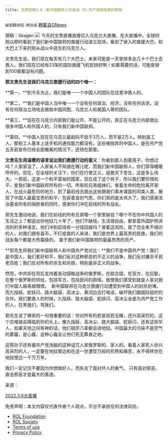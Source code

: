 ```yaml
---
title: 文贵视角3.6：新中国联邦人的高尚 VS.共产党和伪类的卑贱
---
```

`秘密翻译组-原创组` [轉載自GNews](https://gnews.org/zh-hans/2116795/)

撰稿：Skagen
![](https://assets.gnews.org/wp-content/uploads/2022/03/9f5ea086-2b16-4b86-8e6e-ef078d240c38.jpg)
今天的文贵直播直接切入乌克兰大直播。在大直播中，全球的观众即时看到了我们新中国联邦的救援行动波兰现场，看到了驶入的救援大巴，和大巴上下来的刚从战火中逃生的乌克兰人。

文贵先生说，我们现在每天有几个大巴士，未来可能是一天安排多达几十个巴士去救人。我们现在已经有23架的国际救援飞机安排好啊！如果需要的话，可能安排到100架都没有问题。

**郭文贵先生说我们乌克兰救援行动的四个唯一：**

**第一，**到今天为止，我们是唯一一个中国人的团队在往里冲救人的。

**第二，**我们是中国人当中唯一一个没有任何政治、经济，没有任何诉求，没有任何政治立场地去救助中国同胞、乌克兰人和美国人等的团队。

**第三，**现在在乌克兰内部我们能公开、不能公开的，真正在乌克兰内部救出很多中国人和外国人的，只有我们新中国联邦。

**第四，**中国人现在在乌克兰最起码不低于3万人，而不是2万人。特别是工人，那些工人基本上连手机的通信能力都没有。这些被抛弃的中国人，是在共产党五天前宣布已经全部撤离的情况下，还待在那里。

**文贵先生用温暖的语言说出我们救援行动的意义**：你看到那人抱着孩子，你想过吗？人家家没了，人家亲人不知道在哪儿呢，而我们新中国联邦人，你们穿得暖暖呼呼的。现在，在全球的关注下，你们在行使正义，拯救天下苍生，这是多么伟大。一周前，这是一个和平富裕的国家，现在成了这个样子，所以我们要珍惜和平，爱我们新中国联邦所有的一切。所有的兄弟姐妹们，冒着生命的危险离开家人，在战火最危险的地方，到了最前线去救出这些跟我们素未谋面的同类人类，展现了中国人最最宝贵的和平、包容善良的气质，你们真的是太伟大了。我们感谢法治基金所有的捐款者的同时，感谢你们冲在前线的所有战友。

郭先生激动地说，我们在前线的所有兄弟哪一个家里缺钱？哪个不在你中共国人的生活之上？都逃出你地狱几十年了，他们不缺钱，生活很自由，都拿着外国护照讲流利的多种语言。他们冲到前线有一分钱回报吗？冒着这风险，救了完全素不相识的人，对我们拥有喜币，不打疫苗的人来讲，我们是世界上最高贵的民族。我们的战友每个都是大熊猫级的。 属于我们新中国联邦的最最昂贵的资产。

**郭先生将我们新中国联邦人和中国共产党对比：**我们不是中国共产党！我们是中国人，我们爱好和平，我们反对这种邪恶的不正义的战争，我们反对屠杀平民老百姓；我们反对所有的杀生和杀掠，特别是非正义的战争。

然而，中共却在背后支持着发动侵略战争的俄罗斯，在联合国，在官方，在后勤，在整个俄罗斯的供给，包括军方，包括民间的舆情。致使我们感受到就是人家对我们中国人越来越憎恨。  新中国联邦在乌克兰救援行动遭受到中国人的封杀封堵。而九指妖、蛇妖闫、路大脑袋、高冰尘、黄河边去打电话，破坏我们跟国际组织的合作。我们要救人的时候，九指妖、路大脑袋、蛇妖闫、高冰尘全是为共产党工作的人，在黑我们，骂我们。

郭先生说了佛家的一句很重要的话：你对所有的悲哀视若无睹，还兴高采烈的，这个灾难就会降临到你的头上。像九指妖、高冰尘、路大脑袋、蛇妖闫，还有这些华人，如果天地之间有神的话，他们祖宗八辈都会进地狱。中国最大的污染不是空气的雾霾，是心霾，这种心霾会让他们死无葬身之地。

这帮孙子还有被共产党洗脑的这种诅咒人家俄罗斯的、家人的，看着人家死人你兴高采烈的人，一定要在地狱里边和在这一世遭受万般的煎熬和痛苦，永不得转世在地狱里边一千万万年。

我们一定记住不要因为你想做好人，而失去了面对坏人的勇气。 只有面对邪恶、直击邪恶才是最大的善道。

来源：

[2022.3.6大直播](https://gettr.com/post/pyhtnya292)







 

免责声明：本文内容仅代表作者个人观点，平台不承担任何法律风险。

- [ROL Foundation](https://rolfoundation.org/)
- [ROL Society](https://rolsociety.org/)
- [Terms of use](https://gnews.org/terms-of-use-3/)
- [Privacy Policy](https://gnews.org/privacy-policy/)
